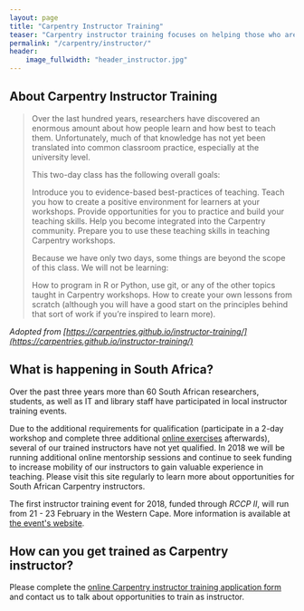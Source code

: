 ```yaml
---
layout: page
title: "Carpentry Instructor Training"
teaser: "Carpentry instructor training focuses on helping those who are already familiar with programming and data analysis tools, to teach better. Specifically to novices."
permalink: "/carpentry/instructor/"
header: 
    image_fullwidth: "header_instructor.jpg"
---
```


## About Carpentry Instructor Training

> Over the last hundred years, researchers have discovered an enormous amount about how people learn and how best to teach them. Unfortunately, much of that knowledge has not yet been translated into common classroom practice, especially at the university level.
>
>This two-day class has the following overall goals:
>
>    Introduce you to evidence-based best-practices of teaching.
>    Teach you how to create a positive environment for learners at your workshops.
>    Provide opportunities for you to practice and build your teaching skills.
>    Help you become integrated into the Carpentry community.
>    Prepare you to use these teaching skills in teaching Carpentry workshops.
>
>Because we have only two days, some things are beyond the scope of this class. We will not be learning:
>
>    How to program in R or Python, use git, or any of the other topics taught in Carpentry workshops.
>    How to create your own lessons from scratch (although you will have a good start on the principles behind that sort of work if you’re inspired to learn more).

<em>Adopted from [https://carpentries.github.io/instructor-training/](https://carpentries.github.io/instructor-training/)</em>

## What is happening in South Africa?

Over the past three years more than 60 South African researchers, students, as well as IT and library 
staff have participated in local instructor training events.

Due to the additional requirements for qualification (participate in a 2-day workshop and complete three 
additional [online exercises](https://carpentries.github.io/instructor-training/checkout/) afterwards), 
several of our trained instructors have not yet qualified. In 2018 we will be running additional online
mentorship sessions and continue to seek funding to increase mobility of our instructors to gain valuable 
experience in teaching. Please visit this site regularly to learn more about opportunities for South African 
Carpentry instructors.
 
The first instructor training event for 2018, funded through <em>RCCP II</em>, will run from 21 - 23 February
in the Western Cape. More information is available at [the event's website](https://tenet-rccpii.github.io/2018-02-21-South-Africa-ttt/).

## How can you get trained as Carpentry instructor?

Please complete the [online Carpentry instructor training application form](https://amy.software-carpentry.org/forms/request_training/)
 and contact us to talk about opportunities to train as instructor. 
